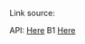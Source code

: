 Link source:

API: [Here](https://github.com/hungdev/react-native-vietpro/blob/master/API.md)
B1 [Here](https://github.com/hungdev/react-native-vietpro/blob/master/B1.md)